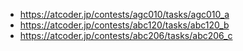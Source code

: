 - https://atcoder.jp/contests/agc010/tasks/agc010_a
- https://atcoder.jp/contests/abc120/tasks/abc120_b
- https://atcoder.jp/contests/abc206/tasks/abc206_c